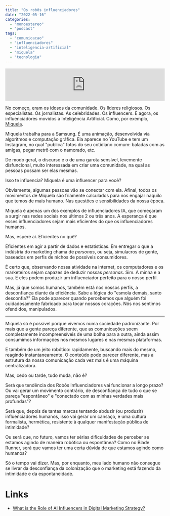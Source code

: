 ```yaml
---
title: "Os robôs influenciadores"
date: "2022-05-16"
categories: 
  - "monoestereo"
  - "podcast"
tags: 
  - "comunicacao"
  - "influenciadores"
  - "inteligencia-artificial"
  - "miquela"
  - "tecnologia"
---
```


<iframe src="https://anchor.fm/monoestereo/embed/episodes/Os-robs-influenciadores-e1iik8n" height="102px" width="100%" frameborder="0" scrolling="no"></iframe>

No começo, eram os idosos da comunidade. Os líderes religiosos. Os especialistas. Os jornalistas. As celebridades. Os influencers. E agora, os influenciadores movidos à Inteligência Artificial. Como, por exemplo, [Miquela](https://www.instagram.com/lilmiquela/).

Miquela trabalha para a Samsung. É uma animação, desenvolvida via algoritmos e computação gráfica. Ela aparece no YouTube e tem um Instagram, no qual "publica" fotos do seu cotidiano comum: baladas com as amigas, pegar metrô com o namorado, etc.

De modo geral, o discurso é o de uma garota sensível, levemente disfuncional, muito interessada em criar uma comunidade, na qual as pessoas possam ser elas mesmas.

Isso te influencia? Miquela é uma influencer para você?

Obviamente, algumas pessoas vão se conectar com ela. Afinal, todos os movimentos de Miquela são friamente calculados para nos engajar naquilo que temos de mais humano. Nas questões e sensibilidades da nossa época.

Miquela é apenas um dos exemplos de influenciadores IA, que começaram a surgir nas redes sociais nos últimos 2 ou três anos. A esperança é que esses influenciadores sejam mais eficientes do que os influenciadores humanos.

Mas, espere aí. Eficientes no quê?

Eficientes em agir a partir de dados e estatísticas. Em entregar o que a indústria do marketing chama de _personas_, ou seja, simulacros de gente, baseados em perfis de nichos de possíveis consumidores.

É certo que, observando nossa atividade na internet, os computadores e os marketeiros sejam capazes de deduzir nossas _personas_. Sim. A minha e a sua. E eles podem produzir um influenciador perfeito para o nosso perfil.

Mas, já que somos humanos, também está nos nossos perfis, a desconfiança diante da eficiência. Sabe a lógica do "esmola demais, santo desconfia?" Ela pode aparecer quando percebemos que alguém foi cuidadosamente fabricado para tocar nossos corações. Nós nos sentimos ofendidos, manipulados.

* * *

Miquela só é possível porque vivemos numa sociedade padronizante. Por mais que a gente pareça diferente, que as comunicações soem completamente incompreensíveis de uma bolha para a outra, ainda assim consumimos informações nos mesmos lugares e nas mesmas plataformas.

E também de um jeito robótico: rapidamente, buscando mais do mesmo, reagindo instantaneamente. O conteúdo pode parecer diferente, mas a estrutura da nossa comunicação cada vez mais é uma máquina centralizadora.

Mas, cedo ou tarde, tudo muda, não é?

Será que tendência dos Robôs Influenciadores vai funcionar a longo prazo? Ou vai gerar um movimento contrário, de desconfiança de tudo o que se pareça "espontâneo" e "conectado com as minhas verdades mais profundas"?

Será que, depois de tantas marcas tentando abduzir (ou produzir) influenciadores humanos, isso vai gerar um cansaço, e uma cultura formalista, hermética, resistente à qualquer manifestação pública de intimidade?

Ou será que, no futuro, vamos ter sérias dificuldades de perceber se estamos agindo de maneira robótica ou espontânea? Como no Blade Runner, será que vamos ter uma certa dúvida de que estamos agindo como humanos?

Só o tempo vai dizer. Mas, por enquanto, meu lado humano não consegue se livrar da desconfiança da colonização que o marketing está fazendo da intimidade e da espontaneidade.

# Links

- [What is the Role of AI Influencers in Digital Marketing Strategy?](https://rockcontent.com/blog/ai-influencers/)
